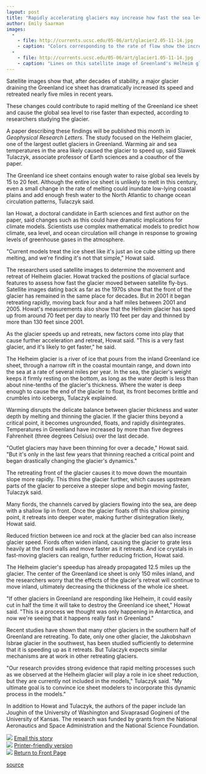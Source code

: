 ```yaml
---
layout: post
title: "Rapidly accelerating glaciers may increase how fast the sea level rises"
author: Emily Saarman
images:
  -
    - file: http://currents.ucsc.edu/05-06/art/glacier2.05-11-14.jpg
    - caption: "Colors corresponding to the rate of flow show the increase in ice flow velocity on the Helheim glacier between 2001 and 2005. Images: Howat et al"
  -
    - file: http://currents.ucsc.edu/05-06/art/glacier1.05-11-14.jpg
    - caption: "Lines on this satellite image of Greenland's Helheim glacier show the positions of the glacier front between 2001 and 2005. Image: I. Howat et al."
---
```


Satellite images show that, after decades of stability, a major glacier draining the Greenland ice sheet has dramatically increased its speed and retreated nearly five miles in recent years.

These changes could contribute to rapid melting of the Greenland ice sheet and cause the global sea level to rise faster than expected, according to researchers studying the glacier.

A paper describing these findings will be published this month in _Geophysical Research Letters_. The study focused on the Helheim glacier, one of the largest outlet glaciers in Greenland. Warming air and sea temperatures in the area likely caused the glacier to speed up, said Slawek Tulaczyk, associate professor of Earth sciences and a coauthor of the paper.

The Greenland ice sheet contains enough water to raise global sea levels by 15 to 20 feet. Although the entire ice sheet is unlikely to melt in this century, even a small change in the rate of melting could inundate low-lying coastal plains and add enough fresh water to the North Atlantic to change ocean circulation patterns, Tulaczyk said.

Ian Howat, a doctoral candidate in Earth sciences and first author on the paper, said changes such as this could have dramatic implications for climate models. Scientists use complex mathematical models to predict how climate, sea level, and ocean circulation will change in response to growing levels of greenhouse gases in the atmosphere.

"Current models treat the ice sheet like it's just an ice cube sitting up there melting, and we're finding it's not that simple," Howat said.

The researchers used satellite images to determine the movement and retreat of Helheim glacier. Howat tracked the positions of glacial surface features to assess how fast the glacier moved between satellite fly-bys. Satellite images dating back as far as the 1970s show that the front of the glacier has remained in the same place for decades. But in 2001 it began retreating rapidly, moving back four and a half miles between 2001 and 2005. Howat's measurements also show that the Helheim glacier has sped up from around 70 feet per day to nearly 110 feet per day and thinned by more than 130 feet since 2001.

As the glacier speeds up and retreats, new factors come into play that cause further acceleration and retreat, Howat said. "This is a very fast glacier, and it's likely to get faster," he said.

The Helheim glacier is a river of ice that pours from the inland Greenland ice sheet, through a narrow rift in the coastal mountain range, and down into the sea at a rate of several miles per year. In the sea, the glacier's weight keeps it firmly resting on the bottom, as long as the water depth is less than about nine-tenths of the glacier's thickness. Where the water is deep enough to cause the end of the glacier to float, its front becomes brittle and crumbles into icebergs, Tulaczyk explained.

Warming disrupts the delicate balance between glacier thickness and water depth by melting and thinning the glacier. If the glacier thins beyond a critical point, it becomes ungrounded, floats, and rapidly disintegrates. Temperatures in Greenland have increased by more than five degrees Fahrenheit (three degrees Celsius) over the last decade.

"Outlet glaciers may have been thinning for over a decade," Howat said. "But it's only in the last few years that thinning reached a critical point and began drastically changing the glacier's dynamics."

The retreating front of the glacier causes it to move down the mountain slope more rapidly. This thins the glacier further, which causes upstream parts of the glacier to perceive a steeper slope and begin moving faster, Tulaczyk said.

Many fiords, the channels carved by glaciers flowing into the sea, are deep with a shallow lip in front. Once the glacier floats off this shallow pinning point, it retreats into deeper water, making further disintegration likely, Howat said.

Reduced friction between ice and rock at the glacier bed can also increase glacier speed. Fiords often widen inland, causing the glacier to grate less heavily at the fiord walls and move faster as it retreats. And ice crystals in fast-moving glaciers can realign, further reducing friction, Howat said.

The Helheim glacier's speedup has already propagated 12.5 miles up the glacier. The center of the Greenland ice sheet is only 150 miles inland, and the researchers worry that the effects of the glacier's retreat will continue to move inland, ultimately decreasing the thickness of the whole ice sheet.

"If other glaciers in Greenland are responding like Helheim, it could easily cut in half the time it will take to destroy the Greenland ice sheet," Howat said. "This is a process we thought was only happening in Antarctica, and now we're seeing that it happens really fast in Greenland."

Recent studies have shown that many other glaciers in the southern half of Greenland are retreating. To date, only one other glacier, the Jakobshavn Isbrae glacier in the southwest, has been studied sufficiently to determine that it is speeding up as it retreats. But Tulaczyk expects similar mechanisms are at work in other retreating glaciers.

"Our research provides strong evidence that rapid melting processes such as we observed at the Helheim glacier will play a role in ice sheet reduction, but they are currently not included in the models," Tulaczyk said. "My ultimate goal is to convince ice sheet modelers to incorporate this dynamic process in the models."

In addition to Howat and Tulaczyk, the authors of the paper include Ian Joughin of the University of Washington and Sivaprasad Gogineni of the University of Kansas. The research was funded by grants from the National Aeronautics and Space Administration and the National Science Foundation.

![][1] [Email this story][2]  
![][1] [Printer-friendly version][3]  
![][1] [Return to Front Page][4]

[1]: ../../images/bulletarrow.gif
[2]: javascript:url();document.f1.submit();
[3]: javascript:popUp();
[4]: http://currents.ucsc.edu/

[source](http://www1.ucsc.edu/currents/05-06/11-14/glacier.asp "Permalink to glacier")
